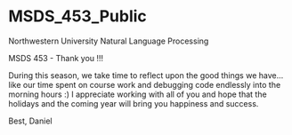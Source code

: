 # MSDS_453_Public
Northwestern University
Natural Language Processing

MSDS 453 - Thank you !!!

During this season, we take time to reflect upon the good things we have… like our time spent on course work and debugging code endlessly into the morning hours :) I appreciate working with all of you and hope that the holidays and the coming year will bring you happiness and success.

Best,
Daniel
